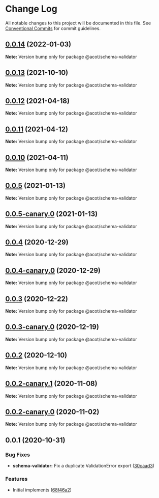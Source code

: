 # Change Log

All notable changes to this project will be documented in this file.
See [Conventional Commits](https://conventionalcommits.org) for commit guidelines.

## [0.0.14](https://github.com/acot-a11y/acot/compare/v0.0.14-canary.2...v0.0.14) (2022-01-03)

**Note:** Version bump only for package @acot/schema-validator

## [0.0.13](https://github.com/acot-a11y/acot/compare/v0.0.13-canary.0...v0.0.13) (2021-10-10)

**Note:** Version bump only for package @acot/schema-validator

## [0.0.12](https://github.com/acot-a11y/acot/compare/v0.0.11...v0.0.12) (2021-04-18)

**Note:** Version bump only for package @acot/schema-validator

## [0.0.11](https://github.com/acot-a11y/acot/compare/v0.0.10...v0.0.11) (2021-04-12)

**Note:** Version bump only for package @acot/schema-validator

## [0.0.10](https://github.com/acot-a11y/acot/compare/v0.0.10-canary.0...v0.0.10) (2021-04-11)

**Note:** Version bump only for package @acot/schema-validator

## [0.0.5](https://github.com/acot-a11y/acot/compare/@acot/schema-validator@0.0.5-canary.0...@acot/schema-validator@0.0.5) (2021-01-13)

**Note:** Version bump only for package @acot/schema-validator

## [0.0.5-canary.0](https://github.com/acot-a11y/acot/compare/@acot/schema-validator@0.0.4...@acot/schema-validator@0.0.5-canary.0) (2021-01-13)

**Note:** Version bump only for package @acot/schema-validator

## [0.0.4](https://github.com/acot-a11y/acot/compare/@acot/schema-validator@0.0.4-canary.0...@acot/schema-validator@0.0.4) (2020-12-29)

**Note:** Version bump only for package @acot/schema-validator

## [0.0.4-canary.0](https://github.com/acot-a11y/acot/compare/@acot/schema-validator@0.0.3...@acot/schema-validator@0.0.4-canary.0) (2020-12-29)

**Note:** Version bump only for package @acot/schema-validator

## [0.0.3](https://github.com/acot-a11y/acot/compare/@acot/schema-validator@0.0.3-canary.0...@acot/schema-validator@0.0.3) (2020-12-22)

**Note:** Version bump only for package @acot/schema-validator

## [0.0.3-canary.0](https://github.com/acot-a11y/acot/compare/@acot/schema-validator@0.0.2...@acot/schema-validator@0.0.3-canary.0) (2020-12-19)

**Note:** Version bump only for package @acot/schema-validator

## [0.0.2](https://github.com/acot-a11y/acot/compare/@acot/schema-validator@0.0.2-canary.1...@acot/schema-validator@0.0.2) (2020-12-10)

**Note:** Version bump only for package @acot/schema-validator

## [0.0.2-canary.1](https://github.com/acot-a11y/acot/compare/@acot/schema-validator@0.0.2-canary.0...@acot/schema-validator@0.0.2-canary.1) (2020-11-08)

**Note:** Version bump only for package @acot/schema-validator

## [0.0.2-canary.0](https://github.com/acot-a11y/acot/compare/@acot/schema-validator@0.0.1...@acot/schema-validator@0.0.2-canary.0) (2020-11-02)

**Note:** Version bump only for package @acot/schema-validator

## 0.0.1 (2020-10-31)

### Bug Fixes

- **schema-validator:** Fix a duplicate ValidationError export ([30caad3](https://github.com/acot-a11y/acot/commit/30caad386952f72065112d3746add412d13098a3))

### Features

- Initial implements ([68f46a2](https://github.com/acot-a11y/acot/commit/68f46a250de7793795678ece40d23d927ddd075c))
